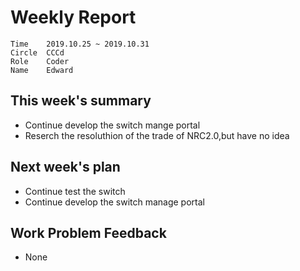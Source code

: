 # Weekly Report 
```
Time	2019.10.25 ~ 2019.10.31
Circle	CCCd
Role	Coder
Name	Edward
```
## This week's summary
- Continue develop the switch mange portal
- Reserch the resoluthion of the trade of NRC2.0,but have no idea

## Next week's plan

- Continue test the switch
- Continue develop the switch manage portal

## Work Problem Feedback
- None


